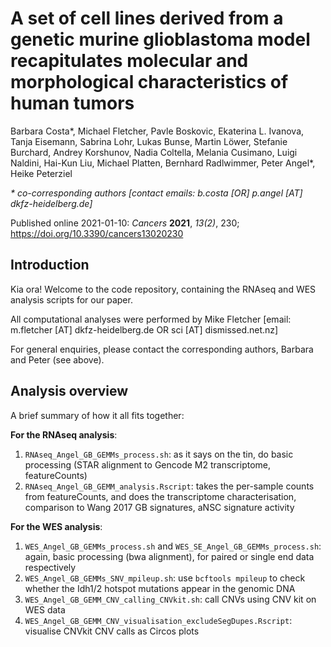 # A set of cell lines derived from a genetic murine glioblastoma model recapitulates molecular and morphological characteristics of human tumors


Barbara Costa\*, Michael Fletcher, Pavle Boskovic, Ekaterina L. 
Ivanova, Tanja Eisemann, Sabrina Lohr, Lukas Bunse, Martin Löwer, Stefanie 
Burchard, Andrey Korshunov, Nadia Coltella, Melania Cusimano, Luigi Naldini, 
Hai-Kun Liu, Michael Platten, Bernhard Radlwimmer, Peter Angel\*, Heike 
Peterziel

*\* co-corresponding authors [contact emails: b.costa [OR] p.angel [AT] dkfz-heidelberg.de]*

Published online 2021-01-10: *Cancers* **2021**, *13(2)*, 230; https://doi.org/10.3390/cancers13020230 

## Introduction

Kia ora! Welcome to the code repository, containing the RNAseq and WES analysis scripts for our paper.

All computational analyses were performed by Mike Fletcher [email: m.fletcher [AT] dkfz-heidelberg.de OR sci [AT] dismissed.net.nz]

For general enquiries, please contact the corresponding authors, Barbara and Peter (see above).


## Analysis overview

A brief summary of how it all fits together:

**For the RNAseq analysis**:
1. `RNAseq_Angel_GB_GEMMs_process.sh`: as it says on the tin, do basic processing (STAR alignment to Gencode M2 transcriptome, featureCounts)
2. `RNAseq_Angel_GB_GEMM_analysis.Rscript`: takes the per-sample counts from featureCounts, and does the transcriptome characterisation, comparison to Wang 2017 GB signatures, aNSC signature activity 

**For the WES analysis**:
1. `WES_Angel_GB_GEMMs_process.sh` and `WES_SE_Angel_GB_GEMMs_process.sh`: again, basic processing (bwa alignment), for paired or single end data respectively
2. `WES_Angel_GB_GEMMs_SNV_mpileup.sh`: use `bcftools mpileup` to check whether the Idh1/2 hotspot mutations appear in the genomic DNA
3. `WES_Angel_GB_GEMM_CNV_calling_CNVkit.sh`: call CNVs using CNV kit on WES data
4. `WES_Angel_GB_GEMM_CNV_visualisation_excludeSegDupes.Rscript`: visualise CNVkit CNV calls as Circos plots



